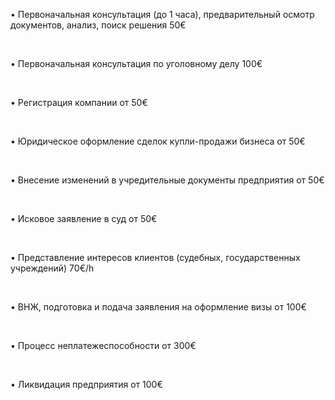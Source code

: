 • Первоначальная консультация (до 1 часа), предварительный осмотр документов, анализ, поиск решения <span>50€</span>

<br/>

• Первоначальная консультация по уголовному делу <span>100€</span>

<br/>

• Pегистрация компании <span>от 50€</span>

<br/>

• Юридическое оформление сделок купли-продажи бизнеса <span>от 50€</span>

<br/>

• Внесение изменений в учредительные документы предприятия <span>от 50€</span>

<br/>

• Исковое заявление в суд <span>от 50€</span>

<br/>

• Представление интересов клиентов (судебных, государственных учреждений)	<span>70€/h</span>

<br/>

• ВНЖ, подготовка и подача заявления на оформление визы <span>от 100€</span>

<br/>

• Процесс неплатежеспособности <span>от 300€</span>

<br/>

• Ликвидация предприятия <span>от 100€</span>


</script>
